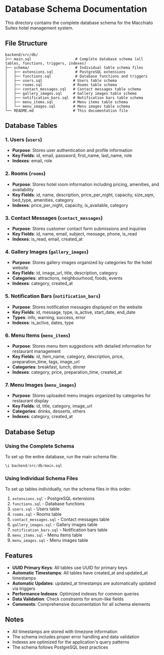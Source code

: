 # Database Schema Documentation

This directory contains the complete database schema for the Macchiato Suites hotel management system.

## File Structure

```
backend/src/db/
├── main.sql                    # Complete database schema (all tables, functions, triggers, indexes)
├── schema/                     # Individual table schema files
│   ├── extensions.sql          # PostgreSQL extensions
│   ├── functions.sql           # Database functions and triggers
│   ├── users.sql              # Users table schema
│   ├── rooms.sql              # Rooms table schema
│   ├── contact_messages.sql   # Contact messages table schema
│   ├── gallery_images.sql     # Gallery images table schema
│   ├── notification_bars.sql  # Notification bars table schema
│   ├── menu_items.sql         # Menu items table schema
│   └── menu_images.sql        # Menu images table schema
└── README.md                  # This documentation file
```

## Database Tables

### 1. Users (`users`)
- **Purpose**: Stores user authentication and profile information
- **Key Fields**: id, email, password, first_name, last_name, role
- **Indexes**: email, role

### 2. Rooms (`rooms`)
- **Purpose**: Stores hotel room information including pricing, amenities, and availability
- **Key Fields**: id, name, description, price_per_night, capacity, size_sqm, bed_type, amenities, category
- **Indexes**: price_per_night, capacity, is_available, category

### 3. Contact Messages (`contact_messages`)
- **Purpose**: Stores customer contact form submissions and inquiries
- **Key Fields**: id, name, email, subject, message, phone, is_read
- **Indexes**: is_read, email, created_at

### 4. Gallery Images (`gallery_images`)
- **Purpose**: Stores gallery images organized by categories for the hotel website
- **Key Fields**: id, image_url, title, description, category
- **Categories**: attractions, neighbourhood, foods, events
- **Indexes**: category, created_at

### 5. Notification Bars (`notification_bars`)
- **Purpose**: Stores notification messages displayed on the website
- **Key Fields**: id, message, type, is_active, start_date, end_date
- **Types**: info, warning, success, error
- **Indexes**: is_active, dates, type

### 6. Menu Items (`menu_items`)
- **Purpose**: Stores menu item suggestions with detailed information for restaurant management
- **Key Fields**: id, item_name, category, description, price, preparation_time, tags, image_url
- **Categories**: breakfast, lunch, dinner
- **Indexes**: category, price, preparation_time, created_at

### 7. Menu Images (`menu_images`)
- **Purpose**: Stores uploaded menu images organized by categories for restaurant display
- **Key Fields**: id, title, category, image_url
- **Categories**: drinks, desserts, others
- **Indexes**: category, created_at

## Database Setup

### Using the Complete Schema
To set up the entire database, run the main schema file:

```sql
\i backend/src/db/main.sql
```

### Using Individual Schema Files
To set up tables individually, run the schema files in this order:

1. `extensions.sql` - PostgreSQL extensions
2. `functions.sql` - Database functions
3. `users.sql` - Users table
4. `rooms.sql` - Rooms table
5. `contact_messages.sql` - Contact messages table
6. `gallery_images.sql` - Gallery images table
7. `notification_bars.sql` - Notification bars table
8. `menu_items.sql` - Menu items table
9. `menu_images.sql` - Menu images table

## Features

- **UUID Primary Keys**: All tables use UUID for primary keys
- **Automatic Timestamps**: All tables have created_at and updated_at timestamps
- **Automatic Updates**: updated_at timestamps are automatically updated via triggers
- **Performance Indexes**: Optimized indexes for common queries
- **Data Validation**: Check constraints for enum-like fields
- **Comments**: Comprehensive documentation for all schema elements

## Notes

- All timestamps are stored with timezone information
- The schema includes proper error handling and data validation
- Indexes are optimized for the application's query patterns
- The schema follows PostgreSQL best practices
